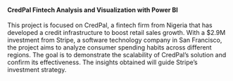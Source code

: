 <h4>CredPal Fintech Analysis and Visualization with Power BI</h4>

This project is focused on CredPal, a fintech firm from Nigeria that has developed a credit infrastructure to boost retail sales growth. With a $2.9M investment from Stripe, a software technology company in San Francisco, the project aims to analyze consumer spending habits across different regions. The goal is to demonstrate the scalability of CredPal’s solution and confirm its effectiveness. The insights obtained will guide Stripe’s investment strategy.
